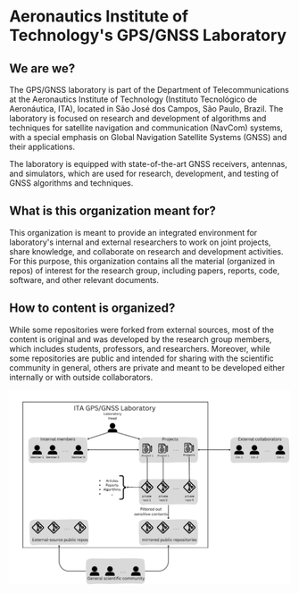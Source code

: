 # Aeronautics Institute of Technology's GPS/GNSS Laboratory

## We are we?

The GPS/GNSS laboratory is part of the Department of Telecommunications at the Aeronautics Institute of Technology (Instituto Tecnológico de Aeronáutica, ITA), located in São José dos Campos, São Paulo, Brazil. The laboratory is focused on research and development of algorithms and techniques for satellite navigation and communication (NavCom) systems, with a special emphasis on Global Navigation Satellite Systems (GNSS) and their applications.

The laboratory is equipped with state-of-the-art GNSS receivers, antennas, and simulators, which are used for research, development, and testing of GNSS algorithms and techniques.

## What is this organization meant for?

This organization is meant to provide an integrated environment for laboratory's internal and external researchers to work on joint projects, share knowledge, and collaborate on research and development activities. For this purpose, this organization contains all the material (organized in repos) of interest for the research group, including papers, reports, code, software, and other relevant documents. 

## How to content is organized?

While some repositories were forked from external sources, most of the content is original and was developed by the research group members, which includes students, professors, and researchers. Moreover, while some repositories are public and intended for sharing with the scientific community in general, others are private and meant to be developed either internally or with outside collaborators.

<p align="center">
  <a href="https://github.com/tapyu/awesome-stem-academy">
    <img src="/assets/lab_structure_1.jpg" width="1200">
  </a>
</p>

